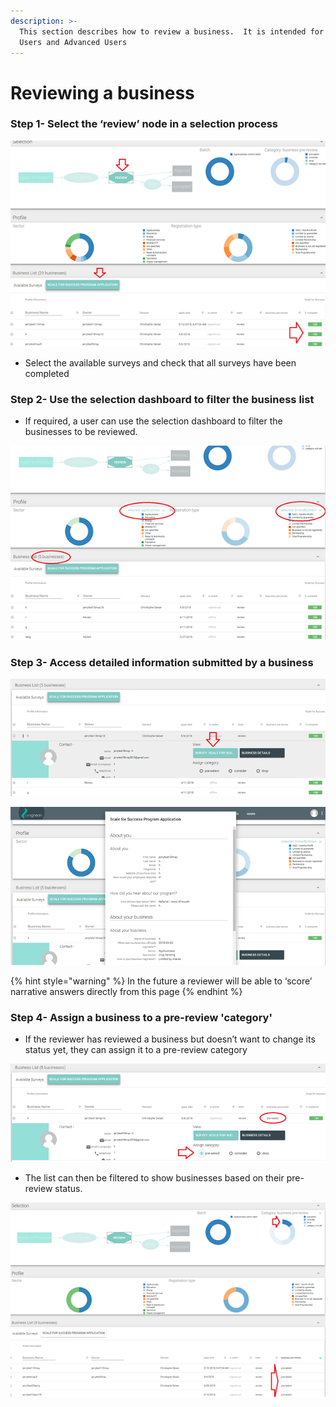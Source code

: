 ```yaml
---
description: >-
  This section describes how to review a business.  It is intended for Program
  Users and Advanced Users
---
```


# Reviewing a business

### Step 1- Select the ‘review’ node in a selection process

![](../../../.gitbook/assets/image%20%2836%29.png)



* Select the available surveys and check that all surveys have been completed

### Step 2- Use the selection dashboard to filter the business list

* If required, a user can use the selection dashboard to filter the businesses to be reviewed.

![In this example only agribusinesses which are limited by shares have been selected](../../../.gitbook/assets/image%20%289%29.png)

### Step 3- Access detailed information submitted by a business

![](../../../.gitbook/assets/image%20%2820%29.png)



![](../../../.gitbook/assets/image%20%2843%29.png)

{% hint style="warning" %}
In the future a reviewer will be able to ‘score’ narrative answers directly from this page
{% endhint %}

### Step 4- Assign a business to a pre-review 'category'

* If the reviewer has reviewed a business but doesn’t want to change its status yet, they can assign it to a pre-review category

![In this example the business has been categorized as &apos;pre-selected&apos;](../../../.gitbook/assets/image%20%287%29.png)

* The list can then be filtered to show businesses based on their pre-review status.

![The example shows 4 businesses that have been &#x2018;pre-selected&#x2019;](../../../.gitbook/assets/image%20%2818%29.png)

